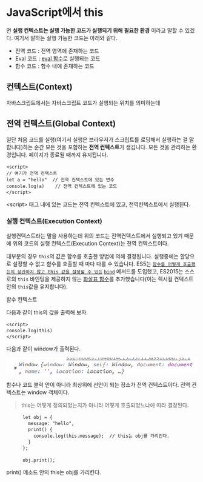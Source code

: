 # JavaScript에서 this

면 **실행 컨텍스트는 실행 가능한 코드가 실행되기 위해 필요한 환경** 이라고 말할 수 있겠다. 여기서 말하는 실행 가능한 코드는 아래와 같다.

* 전역 코드 : 전역 영역에 존재하는 코드
* Eval 코드 : [eval 함수](https://poiemaweb.com/js-built-in-object#2121-eval)로 실행되는 코드
* 함수 코드 : 함수 내에 존재하는 코드

## 컨텍스트(Context)

자바스크립트에서는 자바스크립트 코드가 실행되는 위치를 의미하는데&#x20;







## 전역 컨텍스트(Global Context)



일단 처음 코드를 실행(여기서 실행은 브라우저가 스크립트를 로딩해서 실행하는 걸 말합니다)하는 순간 모든 것을 포함하는 **전역 컨텍스트**가 생깁니다. 모든 것을 관리하는 환경입니다. 페이지가 종료될 때까지 유지됩니다.

```
<script>
// 여기가 전역 컨텍스트 
let a = "hello"  // 전역 컨텍스트에 있는 변수 
console.log(a)    // 전역 컨텍스트에 있는 코드
</script>
```

\<script> 태그 내에 있는 코드는 전역 컨텍스트에 있고, 전역컨텍스트에서 실행된다. &#x20;

### 실행 컨텍스트(Execution Context)

실행컨텍스트라는 말을 사용하는데 위의 코드는 전역컨텍스트에서 실행되고 있기 때문에 위의 코드의 실행 컨텍스트(Execution Context)는 전역 컨텍스트이다.



대부분의 경우 `this`의 값은 함수를 호출한 방법에 의해 결정됩니다. 실행중에는 할당으로 설정할 수 없고 함수를 호출할 때 마다 다를 수 있습니다. ES5는 [`함수를 어떻게 호출했는지 상관하지 않고 this 값을 설정할 수 있는`](https://developer.mozilla.org/ko/docs/Web/JavaScript/Reference/Operators/this) [`bind`](https://developer.mozilla.org/ko/docs/Web/JavaScript/Reference/Global\_Objects/Function/bind) 메서드를 도입했고, ES2015는 스스로의 `this` 바인딩을 제공하지 않는 [화살표 함수](https://developer.mozilla.org/ko/docs/Web/JavaScript/Reference/Functions/Arrow\_functions)를 추가했습니다(이는 렉시컬 컨텍스트안의 `this`값을 유지합니다).



















함수 컨텍스트&#x20;











다음과 같이 this의 값을 출력해 보자.&#x20;

```
<script>
console.log(this)
</script>
```

다음과 같이 window가 출력된다.&#x20;

![](<../.gitbook/assets/image (3).png>)

함수나 코드 블럭 안이 아니라 최상위에 선언이 되는 장소가 전역 컨텍스트이다.  전역 컨텍스트는 window 객체이다.&#x20;



> this는 어떻게 정의되었는지가 아니라 어떻게 호출되었느냐에 따라 결정된다.

```
      let obj = {
        message: "hello",
        print() {
          console.log(this.message);  // this는 obj를 가리킨다. 
        }
      };

      obj.print();
```

print() 메소드 안의 this는 obj를 가리킨다.&#x20;









